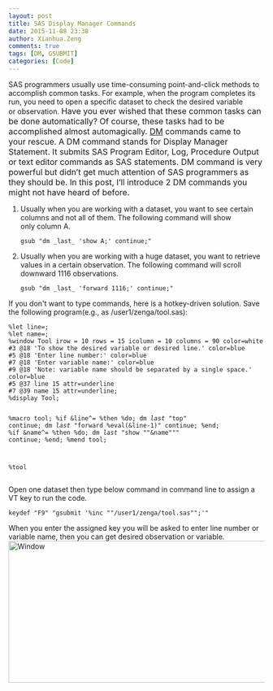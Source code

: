 ```yaml
---
layout: post
title: SAS Display Manager Commands
date: 2015-11-08 23:38
author: Xianhua.Zeng
comments: true
tags: [DM, GSUBMIT]
categories: [Code]
---
```

SAS programmers usually use time-consuming point-and-click methods to accomplish common tasks. For example, when the program completes its run, you need to open a specific dataset to check the desired variable or observation. <span style="font-size: 1rem;">Have you ever wished that these common tasks can be done automatically? <!--more-->Of course, these tasks had to be accomplished almost automagically. </span><span style="text-decoration: underline;"><a style="font-size: 1rem;" href="https://support.sas.com/documentation/cdl/en/lrdict/64316/HTML/default/viewer.htm#a000167815.htm" target="_blank">DM</a></span><span style="font-size: 1rem;"> commands came to your rescue. A DM command stands for Display Manager Statement. It submits SAS Program Editor, Log, Procedure Output or text editor commands as SAS statements. DM command is very powerful but didn’t get much attention of SAS programmers as they should be. In this post, I’ll introduce 2 DM commands you might not have heard of before.</span>
<ol>
 	<li>Usually when you are working with a dataset, you want to see certain columns and not all of them. The following command will show only column A.
<pre><code>gsub "dm _last_ 'show A;' continue;"</code></pre>
</li>
 	<li>Usually when you are working with a huge dataset, you want to retrieve values in a certain observation. The following command will scroll downward 1116 observations.
<pre><code>gsub "dm _last_ 'forward 1116;' continue;"</code></pre>
</li>
</ol>
If you don't want to type commands, here is a hotkey-driven solution. Save the following program(e.g., as /user1/zenga/tool.sas):
<pre><code>%let line=;
%let name=;
%window Tool irow = 10 rows = 15 icolumn = 10 columns = 90 color=white
#3 @18 'To show the desired variable or desired line.' color=blue
#5 @18 'Enter line number:' color=blue
#7 @18 'Enter variable name:' color=blue
#9 @18 'Note: variable name should be separated by a single space.' color=blue
#5 @37 line 15 attr=underline
#7 @39 name 15 attr=underline;
%display Tool;

%macro tool;
%if &amp;line^= %then %do;
    dm _last_ "top" continue;
    dm _last_ "forward %eval(&amp;line-1)" continue;
%end;
%if &amp;name^= %then %do;
    dm _last_ "show ""&amp;name""" continue;
%end;
%mend tool;

%tool
</code></pre>
Open one dataset then type below command in command line to assign a VT key to run the code.
<pre><code>keydef "F9" "gsubmit '%inc ""/user1/zenga/tool.sas"";'"</code></pre>
When you enter the assigned key you will be asked to enter line number or variable name, then you can get desired observation or variable. <a href="http://www.xianhuazeng.com/en/wp-content/uploads/2015/11/Window.jpg"><img class="aligncenter size-full wp-image-589" src="http://www.xianhuazeng.com/en/wp-content/uploads/2015/11/Window.jpg" alt="Window" width="888" height="279" /></a>
